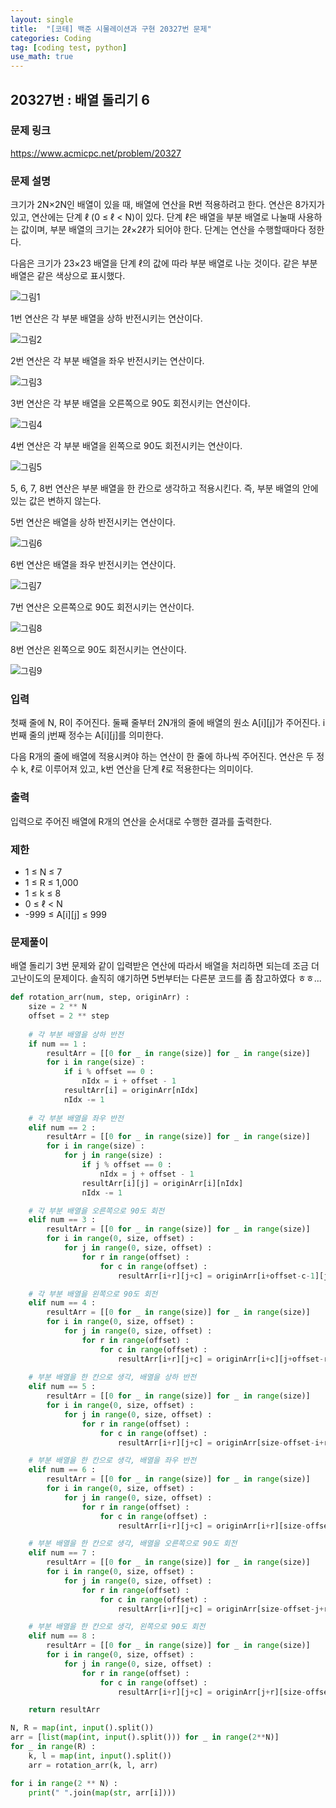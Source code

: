 ```yaml
---
layout: single
title:  "[코테] 백준 시물레이션과 구현 20327번 문제"
categories: Coding
tag: [coding test, python]
use_math: true
---
```


## 20327번 : 배열 돌리기 6
### 문제 링크
<https://www.acmicpc.net/problem/20327>

### 문제 설명
크기가 2N×2N인 배열이 있을 때, 배열에 연산을 R번 적용하려고 한다. 연산은 8가지가 있고, 연산에는 단계 ℓ (0 ≤ ℓ < N)이 있다. 단계 ℓ은 배열을 부분 배열로 나눌때 사용하는 값이며, 부분 배열의 크기는 2ℓ×2ℓ가 되어야 한다. 단계는 연산을 수행할때마다 정한다.

다음은 크기가 23×23 배열을 단계 ℓ의 값에 따라 부분 배열로 나눈 것이다. 같은 부분 배열은 같은 색상으로 표시했다.

![그림1](/images/20241014_1.png)

1번 연산은 각 부분 배열을 상하 반전시키는 연산이다.

![그림2](/images/20241014_2.png)

2번 연산은 각 부분 배열을 좌우 반전시키는 연산이다.

![그림3](/images/20241014_3.png)

3번 연산은 각 부분 배열을 오른쪽으로 90도 회전시키는 연산이다.

![그림4](/images/20241014_4.png)

4번 연산은 각 부분 배열을 왼쪽으로 90도 회전시키는 연산이다.

![그림5](/images/20241014_5.png)

5, 6, 7, 8번 연산은 부분 배열을 한 칸으로 생각하고 적용시킨다. 즉, 부분 배열의 안에 있는 값은 변하지 않는다.

5번 연산은 배열을 상하 반전시키는 연산이다.

![그림6](/images/20241014_6.png)

6번 연산은 배열을 좌우 반전시키는 연산이다.

![그림7](/images/20241014_7.png)

7번 연산은 오른쪽으로 90도 회전시키는 연산이다.

![그림8](/images/20241014_8.png)

8번 연산은 왼쪽으로 90도 회전시키는 연산이다.

![그림9](/images/20241014_9.png)

### 입력
첫째 줄에 N, R이 주어진다. 둘째 줄부터 2N개의 줄에 배열의 원소 A[i][j]가 주어진다. i번째 줄의 j번째 정수는 A[i][j]를 의미한다.

다음 R개의 줄에 배열에 적용시켜야 하는 연산이 한 줄에 하나씩 주어진다. 연산은 두 정수 k, ℓ로 이루어져 있고, k번 연산을 단계 ℓ로 적용한다는 의미이다.

### 출력
입력으로 주어진 배열에 R개의 연산을 순서대로 수행한 결과를 출력한다.

### 제한
- 1 ≤ N ≤ 7
- 1 ≤ R ≤ 1,000
- 1 ≤ k ≤ 8
- 0 ≤ ℓ < N
- -999 ≤ A[i][j] ≤ 999

### 문제풀이
배열 돌리기 3번 문제와 같이 입력받은 연산에 따라서 배열을 처리하면 되는데 조금 더 고난이도의 문제이다. 솔직히 얘기하면 5번부터는 다른분 코드를 좀 참고하였다 ㅎㅎ...


```python
def rotation_arr(num, step, originArr) :
    size = 2 ** N
    offset = 2 ** step
    
    # 각 부분 배열을 상하 반전
    if num == 1 :
        resultArr = [[0 for _ in range(size)] for _ in range(size)]
        for i in range(size) : 
            if i % offset == 0 :
                nIdx = i + offset - 1
            resultArr[i] = originArr[nIdx]
            nIdx -= 1
            
    # 각 부분 배열을 좌우 반전
    elif num == 2 :
        resultArr = [[0 for _ in range(size)] for _ in range(size)]
        for i in range(size) :
            for j in range(size) : 
                if j % offset == 0 :
                    nIdx = j + offset - 1
                resultArr[i][j] = originArr[i][nIdx]
                nIdx -= 1

    # 각 부분 배열을 오른쪽으로 90도 회전
    elif num == 3 :
        resultArr = [[0 for _ in range(size)] for _ in range(size)]
        for i in range(0, size, offset) :
            for j in range(0, size, offset) : 
                for r in range(offset) :
                    for c in range(offset) :
                        resultArr[i+r][j+c] = originArr[i+offset-c-1][j+r]

    # 각 부분 배열을 왼쪽으로 90도 회전
    elif num == 4 :
        resultArr = [[0 for _ in range(size)] for _ in range(size)]
        for i in range(0, size, offset) :
            for j in range(0, size, offset) : 
                for r in range(offset) :
                    for c in range(offset) :
                        resultArr[i+r][j+c] = originArr[i+c][j+offset-r-1]
                        
    # 부분 배열을 한 칸으로 생각, 배열을 상하 반전
    elif num == 5 :
        resultArr = [[0 for _ in range(size)] for _ in range(size)]
        for i in range(0, size, offset) :
            for j in range(0, size, offset) : 
                for r in range(offset) :
                    for c in range(offset) :
                        resultArr[i+r][j+c] = originArr[size-offset-i+r][j+c]

    # 부분 배열을 한 칸으로 생각, 배열을 좌우 반전
    elif num == 6 :
        resultArr = [[0 for _ in range(size)] for _ in range(size)]
        for i in range(0, size, offset) :
            for j in range(0, size, offset) : 
                for r in range(offset) :
                    for c in range(offset) :
                        resultArr[i+r][j+c] = originArr[i+r][size-offset-j+c]

    # 부분 배열을 한 칸으로 생각, 배열을 오른쪽으로 90도 회전
    elif num == 7 :
        resultArr = [[0 for _ in range(size)] for _ in range(size)]
        for i in range(0, size, offset) :
            for j in range(0, size, offset) : 
                for r in range(offset) :
                    for c in range(offset) :
                        resultArr[i+r][j+c] = originArr[size-offset-j+r][i+c]

    # 부분 배열을 한 칸으로 생각, 왼쪽으로 90도 회전
    elif num == 8 :
        resultArr = [[0 for _ in range(size)] for _ in range(size)]
        for i in range(0, size, offset) :
            for j in range(0, size, offset) : 
                for r in range(offset) :
                    for c in range(offset) :
                        resultArr[i+r][j+c] = originArr[j+r][size-offset-i+c]

    return resultArr    

N, R = map(int, input().split())
arr = [list(map(int, input().split())) for _ in range(2**N)]
for _ in range(R) :
    k, l = map(int, input().split())
    arr = rotation_arr(k, l, arr)

for i in range(2 ** N) :
    print(" ".join(map(str, arr[i])))
```
